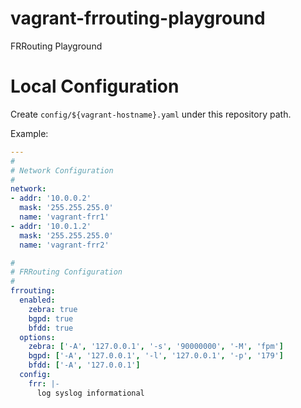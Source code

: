 # vagrant-frrouting-playground

FRRouting Playground

# Local Configuration

Create `config/${vagrant-hostname}.yaml` under this repository path.

Example:

```yaml:config/${vagrant-hostname}.yaml
---
#
# Network Configuration
#
network:
- addr: '10.0.0.2'
  mask: '255.255.255.0'
  name: 'vagrant-frr1'
- addr: '10.0.1.2'
  mask: '255.255.255.0'
  name: 'vagrant-frr2'

#
# FRRouting Configuration
#
frrouting:
  enabled:
    zebra: true
    bgpd: true
    bfdd: true
  options:
    zebra: ['-A', '127.0.0.1', '-s', '90000000', '-M', 'fpm']
    bgpd: ['-A', '127.0.0.1', '-l', '127.0.0.1', '-p', '179']
    bfdd: ['-A', '127.0.0.1']
  config:
    frr: |-
      log syslog informational
```
